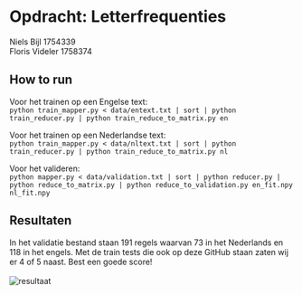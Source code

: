 # Opdracht: Letterfrequenties
Niels Bijl 1754339 <br>
Floris Videler 1758374

## How to run
Voor het trainen op een Engelse text:<br>
`python train_mapper.py < data/entext.txt | sort | python train_reducer.py | python train_reduce_to_matrix.py en` 

Voor het trainen op een Nederlandse text:<br>
`python train_mapper.py < data/nltext.txt | sort | python train_reducer.py | python train_reduce_to_matrix.py nl`

Voor het valideren:<br>
`python mapper.py < data/validation.txt | sort | python reducer.py | python reduce_to_matrix.py | python reduce_to_validation.py en_fit.npy nl_fit.npy`

## Resultaten
In het validatie bestand staan 191 regels waarvan 73 in het Nederlands en 118 in het engels. Met de train tests die ook op deze GitHub staan zaten wij er 4 of 5 naast. Best een goede score!
<br><br>
![resultaat](https://i.ibb.co/KXkDwzk/letterfrequenties-result.png)